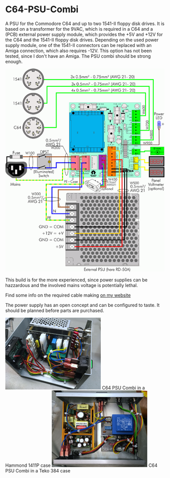 # C64-PSU-Combi
A PSU for the Commodore C64 and up to two 1541-II floppy disk drives. It is based on a transformer 
for the 9VAC, which is required in a C64 and a (PCB) external power supply module, which provides
the +5V and +12V for the C64 and the 1541-II floppy disk drives. Depending on the used power supply
module, one of the 1541-II connectors can be replaced with an Amiga connection, which also requires 
-12V. This option has not been tested, since I don't have an Amiga. The PSU combi should be strong 
enough.

<img src="https://github.com/svenpetersen1965/C64-PSU-Combi/blob/master/Rev.%202/pictures/CombiPSU_wiring_Rev2_wbgnd.png" width="500" alt="Block Diagram">

This build is for the more experienced, since power supplies can be hazzardous and the involved 
mains voltage is potentially lethal.

Find some info on the required cable making <a href="http://tech.guitarsite.de/cable_making.html">on my website</a>

The power supply has  an open concept and can be configured to taste. It should be planned before 
parts are purchased.

<img src="https://github.com/svenpetersen1965/C64-PSU-Combi/blob/master/Rev.%200/pictures/4059_-_wired_PSU.JPG" width="300" alt="Finished!">
C64 PSU Combi in a Hammond 1411P case

<img src="https://github.com/svenpetersen1965/C64-PSU-Combi/blob/master/Rev.%200/pictures/2512_-_finished_PSU.JPG" width="300" alt="Finished!">
C64 PSU Combi in a Teko 384 case
